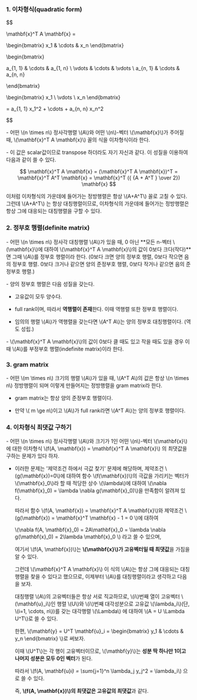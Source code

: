 ### 1. 이차형식(quadratic form)


$$

\mathbf{x}^T A \mathbf{x} = 

\begin{bmatrix} x_1 & \cdots & x_n \end{bmatrix} 

\begin{bmatrix} 

a_{1, 1} & \cdots & a_{1, n} \\
\vdots & \cdots & \vdots \\
a_{n, 1} & \cdots & a_{n, n}


\end{bmatrix} 

\begin{bmatrix} x_1 \\
 \vdots \\
  x_n \end{bmatrix} 

= a_{1, 1} x_1^2 + \cdots + a_{n, n} x_n^2


$$


\- 어떤 \\(n \times n\\) 정사각행렬 \\(A\\)와 어떤  \\(n\\)-벡터 \\(\mathbf{x}\\)가 주어질 때, \\(\mathbf{x}^T A \mathbf{x}\\) 꼴의 식을 이차형식이라 한다.

\- 이 값은 scalar값이므로 transpose 하더라도 자기 자신과 같다. 이 성질을 이용하여 다음과 같이 쓸 수 있다.

$$ \mathbf{x}^T A \mathbf{x} = (\mathbf{x}^T A \mathbf{x})^T = \mathbf{x}^T A^T \mathbf{x} = \mathbf{x}^T ({ {A + A^T } \over 2}) \mathbf{x} $$

이처럼 이차형식의 가운데에 들어가는 정방행렬은 항상 \\(A+A^T\\) 꼴로 고칠 수 있다. 그런데 \\(A+A^T\\) 는 항상 대칭행렬이므로, 이차형식의 가운데에 들어가는 정방행렬은 항상 그에 대응되는 대칭행렬을 구할 수 있다.



### 2. 정부호 행렬(definite matrix)


\- 어떤 \\(n \times n\\) 정사각 대칭행렬 \\(A\\)가 있을 때, 0 아닌 **모든 n-벡터 \\(\mathbf{x}\\)에 대하여 \\(\mathbf{x}^T A \mathbf{x}\\)의 값이 0보다 크다(작다)**면 그때 \\(A\\)를 정부호 행렬이라 한다. (0보다 크면 양의 정부호 행렬, 0보다 작으면 음의 정부호 행렬. 0보다 크거나 같으면 양의 준정부호 행렬, 0보다 작거나 같으면 음의 준정부호 행렬.)

\- 양의 정부호 행렬은 다음 성질을 갖는다.

- 고유값이 모두 양수다.

- full rank이며, 따라서 **역행렬이 존재**한다. 이때 역행렬 또한 정부호 행렬이다.

- 임의의 행렬 \\(A\\)가 역행렬을 갖는다면 \\(A^T A\\)는 양의 정부호 대칭행렬이다. (역도 성립.)


\- \\(\mathbf{x}^T A \mathbf{x}\\)의 값이 0보다 클 때도 있고 작을 때도 있을 경우 이때 \\(A\\)를 부정부호 행렬(indefinite matrix)이라 한다. 



### 3. gram matrix

\- 어떤 \\(m \times n\\) 크기의 행렬 \\(A\\)가 있을 때, \\(A^T A\\)의 값은 항상 \\(n \times n\\) 정방행렬이 되며 이렇게 만들어지는 정방행렬을 gram matrix라 한다.

- gram matrix는 항상 양의 준정부호 행렬이다.

- 만약 \\( m \ge n\\)이고 \\(A\\)가 full rank라면 \\(A^T A\\)는 양의 정부호 행렬이다.


### 4. 이차형식 최댓값 구하기

\- 어떤 \\(n \times n\\) 정사각행렬 \\(A\\)와 크기가 1인 어떤 \\(n\\)-벡터 \\(\mathbf{x}\\)에 대한 이차형식 \\(f(A, \mathbf{x}) = \mathbf{x}^T A \mathbf{x}\\) 의 최댓값을 구하는 문제가 있다 하자.

- 이러한 문제는 '제약조건 하에서 극값 찾기' 문제에 해당하며, 제약조건 \\(g(\mathbf{x})=0\\)에 대하여 함수 \\(f(\mathbf{x})\\)의 극값을 가리키는 벡터가 \\(\mathbf{x}_0\\)라 할 때 적당한 상수 \\(\lambda\\)에 대하여 \\(\nabla f(\mathbf{x}_0) = \lambda \nabla g(\mathbf{x}_0)\\)을 만족함이 알려져 있다. 

  따라서 함수 \\(f(A, \mathbf{x}) = \mathbf{x}^T A \mathbf{x}\\)와 제약조건 \\(g(\mathbf{x}) = \mathbf{x}^T \mathbf{x} - 1 = 0 \\)에 대하여 

  \\(\nabla f(A, \mathbf{x}_0) = 2A\mathbf{x}_0 = \lambda \nabla g(\mathbf{x}_0) = 2\lambda \mathbf{x}_0 \\) 라고 쓸 수 있으며,

  여기서 \\(f(A, \mathbf{x})\\)는 **\\(\mathbf{x}\\)가 고유벡터일 때 최댓값**을 가짐을 알 수 있다. 

  그런데 \\(\mathbf{x}^T A \mathbf{x}\\) 이 식의 \\(A\\)는 항상 그에 대응되는 대칭행렬을 찾을 수 있다고 했으므로, 이제부터 \\(A\\)를 대칭행렬이라고 생각하고 다음을 보자.

  대칭행렬 \\(A\\)의 고유벡터들은 항상 서로 직교하므로, \\(i\\)번째 열이 고유벡터 \\(\mathbf{u}_i\\)인 행렬 \\(U\\)와 \\(i\\)번째 대각성분으로 고유값 \\(\lambda_i\\)(단, \\(i=1, \cdots, n\\))를 갖는 대각행렬 \\(\Lambda\\) 에 대하여 \\(A = U \Lambda U^T\\)로 쓸 수 있다.
  
  한편, \\(\mathbf{y} = U^T \mathbf{u}_i = \begin{bmatrix} y_1 & \cdots & y_n \end{bmatrix} \\)로 써보자.

  이때 \\(U^T\\)는 각 행이 고유벡터이므로, \\(\mathbf{y}\\)는 **성분 딱 하나만 1이고 나머지 성분은 모두 0인 벡터**가 된다.

  따라서 \\(f(A, \mathbf{u}_i) = \sum_{j=1}^n \lambda_j y_j^2 = \lambda_i\\) 으로 쓸 수 있다. 

  즉, **\\(f(A, \mathbf{x})\\)의 최댓값은 고유값의 최댓값**과 같다.